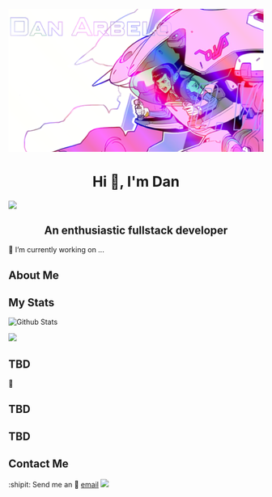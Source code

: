 


<a href="https://govepitr.github.io" target="_blank"><img src="./Assets/images/D.Va.png">
</a>







<h1 align="center"> Hi 👋, I'm Dan</h1>
  <img src="https://weather-icon.journeyad.repl.co/@mesa?v=1" align="center" />
<h2 align="center">An enthusiastic fullstack developer</h2>


  

🔭 I’m currently working on ... 


  <p align="center">

  </p>

  <p align="center">

  </p>
  
  ## About Me
  

  

  

  


  ## My Stats
   
![Github Stats](https://github-readme-stats.govepitr.vercel.app/api?username=Govepitr&show_icons=true&bg_color=23,6dedfa,131240&title_color=000000&text_color=ffffff&icon_color=ffffff)

![](https://github-readme-stats.govepitr.vercel.app/api/top-langs?username=Govepitr&langs_count=6&layout=compact&bg_color=23,6dedfa,131240&title_color=000000&text_color=ffffff&icon_color=ffffff)
  




  ## TBD
  🚀 




  

  ## TBD
  

  




  ## TBD
   








  ## Contact Me
  :shipit: Send me an 📜 [email](mailto:dan@arbelo.me) 
![](https://hit.yhype.me/github/profile?user_id=75289900)